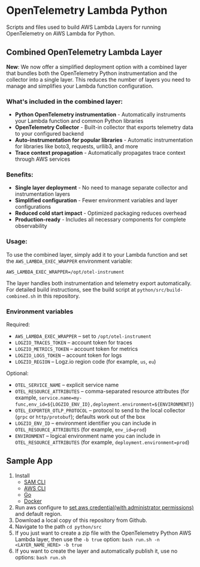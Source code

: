 # OpenTelemetry Lambda Python

Scripts and files used to build AWS Lambda Layers for running OpenTelemetry on AWS Lambda for Python.

## Combined OpenTelemetry Lambda Layer

**New**: We now offer a simplified deployment option with a combined layer that bundles both the OpenTelemetry Python instrumentation and the collector into a single layer. This reduces the number of layers you need to manage and simplifies your Lambda function configuration.

### What's included in the combined layer:
- **Python OpenTelemetry instrumentation** - Automatically instruments your Lambda function and common Python libraries
- **OpenTelemetry Collector** - Built-in collector that exports telemetry data to your configured backend
- **Auto-instrumentation for popular libraries** - Automatic instrumentation for libraries like boto3, requests, urllib3, and more
- **Trace context propagation** - Automatically propagates trace context through AWS services

### Benefits:
- **Single layer deployment** - No need to manage separate collector and instrumentation layers
- **Simplified configuration** - Fewer environment variables and layer configurations
- **Reduced cold start impact** - Optimized packaging reduces overhead
- **Production-ready** - Includes all necessary components for complete observability

### Usage:
To use the combined layer, simply add it to your Lambda function and set the `AWS_LAMBDA_EXEC_WRAPPER` environment variable:
```
AWS_LAMBDA_EXEC_WRAPPER=/opt/otel-instrument
```

The layer handles both instrumentation and telemetry export automatically. For detailed build instructions, see the build script at `python/src/build-combined.sh` in this repository.

### Environment variables

Required:
- `AWS_LAMBDA_EXEC_WRAPPER` – set to `/opt/otel-instrument`
- `LOGZIO_TRACES_TOKEN` – account token for traces
- `LOGZIO_METRICS_TOKEN` – account token for metrics
- `LOGZIO_LOGS_TOKEN` – account token for logs
- `LOGZIO_REGION` – Logz.io region code (for example, `us`, `eu`)

Optional:
- `OTEL_SERVICE_NAME` – explicit service name
- `OTEL_RESOURCE_ATTRIBUTES` – comma-separated resource attributes (for example, `service.name=my-func,env_id=${LOGZIO_ENV_ID},deployment.environment=${ENVIRONMENT}`)
- `OTEL_EXPORTER_OTLP_PROTOCOL` – protocol to send to the local collector (`grpc` or `http/protobuf`); defaults work out of the box
- `LOGZIO_ENV_ID` – environment identifier you can include in `OTEL_RESOURCE_ATTRIBUTES` (for example, `env_id=prod`)
- `ENVIRONMENT` – logical environment name you can include in `OTEL_RESOURCE_ATTRIBUTES` (for example, `deployment.environment=prod`)

## Sample App 

1. Install
   * [SAM CLI](https://docs.aws.amazon.com/serverless-application-model/latest/developerguide/serverless-sam-cli-install.html)
   * [AWS CLI](https://docs.aws.amazon.com/cli/latest/userguide/install-cliv2.html)
   * [Go](https://go.dev/doc/install)
   * [Docker](https://docs.docker.com/get-docker)
2. Run aws configure to [set aws credential(with administrator permissions)](https://docs.aws.amazon.com/serverless-application-model/latest/developerguide/serverless-sam-cli-install-mac.html#serverless-sam-cli-install-mac-iam-permissions) and default region.
3. Download a local copy of this repository from Github.
4. Navigate to the path `cd python/src`
5. If you just want to create a zip file with the OpenTelemetry Python AWS Lambda layer, then use the `-b true` option: `bash run.sh -n <LAYER_NAME_HERE> -b true`
6. If you want to create the layer and automatically publish it, use no options: `bash run.sh`
